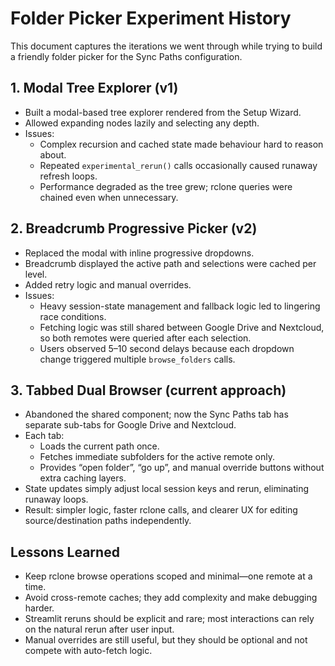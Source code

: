 # Folder Picker Experiment History

This document captures the iterations we went through while trying to build a friendly folder picker for the Sync Paths configuration.

## 1. Modal Tree Explorer (v1)

- Built a modal-based tree explorer rendered from the Setup Wizard.
- Allowed expanding nodes lazily and selecting any depth.
- Issues:
  - Complex recursion and cached state made behaviour hard to reason about.
  - Repeated `experimental_rerun()` calls occasionally caused runaway refresh loops.
  - Performance degraded as the tree grew; rclone queries were chained even when unnecessary.

## 2. Breadcrumb Progressive Picker (v2)

- Replaced the modal with inline progressive dropdowns.
- Breadcrumb displayed the active path and selections were cached per level.
- Added retry logic and manual overrides.
- Issues:
  - Heavy session-state management and fallback logic led to lingering race conditions.
  - Fetching logic was still shared between Google Drive and Nextcloud, so both remotes were queried after each selection.
  - Users observed 5–10 second delays because each dropdown change triggered multiple `browse_folders` calls.

## 3. Tabbed Dual Browser (current approach)

- Abandoned the shared component; now the Sync Paths tab has separate sub-tabs for Google Drive and Nextcloud.
- Each tab:
  - Loads the current path once.
  - Fetches immediate subfolders for the active remote only.
  - Provides “open folder”, “go up”, and manual override buttons without extra caching layers.
- State updates simply adjust local session keys and rerun, eliminating runaway loops.
- Result: simpler logic, faster rclone calls, and clearer UX for editing source/destination paths independently.

## Lessons Learned

- Keep rclone browse operations scoped and minimal—one remote at a time.
- Avoid cross-remote caches; they add complexity and make debugging harder.
- Streamlit reruns should be explicit and rare; most interactions can rely on the natural rerun after user input.
- Manual overrides are still useful, but they should be optional and not compete with auto-fetch logic.

